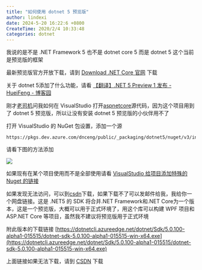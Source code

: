 ```yaml
---
title: "如何使用 dotnet 5 预览版"
author: lindexi
date: 2024-5-20 16:22:6 +0800
CreateTime: 2020/2/4 10:33:48
categories: dotnet
---
```


我说的是不是 .NET Framework 5 也不是 dotnet core 5 而是 dotnet 5 这个当前是预览版的框架

<!--more-->


<!-- CreateTime:2020/2/4 10:33:48 -->



最新预览版官方开放下载，请到 [Download .NET Core 官网](https://dotnet.microsoft.com/download/dotnet-core ) 下载

关于 dotnet 5添加了什么功能，请看 [【翻译】.NET 5 Preview 1 发布 - HueiFeng - 博客园](https://www.cnblogs.com/yyfh/p/12508844.html )

刚才[老司机](https://huchengv5.github.io/ )问我如何在 VisualStudio 打开[aspnetcore](https://github.com/dotnet/aspnetcore )源代码，因为这个项目用到了 dotnet 5 预览版，所以让没有安装 dotnet 5 预览版的小伙伴用不了

打开 VisualStudio 的 NuGet 包设置，添加一个源

```
https://pkgs.dev.azure.com/dnceng/public/_packaging/dotnet5/nuget/v3/index.json
```

请看下图的方法添加

![](http://image.acmx.xyz/lindexi%2F201958214432905)

如果现有在某个项目使用而不是全部使用请看 [VisualStudio 给项目添加特殊的 Nuget 的链接](https://blog.lindexi.com/post/VisualStudio-%E7%BB%99%E9%A1%B9%E7%9B%AE%E6%B7%BB%E5%8A%A0%E7%89%B9%E6%AE%8A%E7%9A%84-Nuget-%E7%9A%84%E9%93%BE%E6%8E%A5.html )

如果发现无法访问，可以到[csdn](https://download.csdn.net/download/lindexi_gd/12230985)下载，如果下载不了可以发邮件给我，我给你一个网盘链接。这是 .NET5 的 SDK 将合并.NET Framework和.NET Core为一个版本，这是一个预览版，大概可以用于正式环境了，用这个库可以构建 WPF 项目和 ASP.NET Core 等项目，虽然我不建议将预览版用于正式环境

附此版本的下载链接 [https://dotnetcli.azureedge.net/dotnet/Sdk/5.0.100-alpha1-015515/dotnet-sdk-5.0.100-alpha1-015515-win-x64.exe](https://dotnetcli.azureedge.net/dotnet/Sdk/5.0.100-alpha1-015515/dotnet-sdk-5.0.100-alpha1-015515-win-x64.exe)

上面链接如果无法下载，请到 [CSDN](https://download.csdn.net/download/lindexi_gd/12230985 ) 下载

